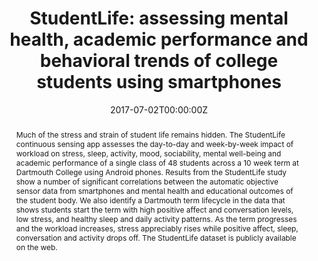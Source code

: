 ---
title: "StudentLife: assessing mental health, academic performance and behavioral trends of college students using smartphones"

# Authors
# If you created a profile for a user (e.g. the default `admin` user), write the username (folder name) here 
# and it will be replaced with their full name and linked to their profile.
authors:
- Rui Wang 
- Fanglin Chen 
- Zhenyu Chen 
- Tianxing Li 
- Gabriella Harari 
- Stefanie Tignor 
- admin
- Dror Ben-Zeev 
- and Andrew T. Campbell

# Author notes (optional)
# author_notes:
# - "Equal contribution"
# - "Equal contribution"

date: "2017-07-02T00:00:00Z"
doi: ""

# Schedule page publish date (NOT publication's date).
publishDate: "2017-09-01T00:00:00Z"

# Publication type.
# Legend: 0 = Uncategorized; 1 = Conference paper; 2 = Journal article;
# 3 = Preprint / Working Paper; 4 = Report; 5 = Book; 6 = Book section;
# 7 = Thesis; 8 = Patent
publication_types: ["2"]

# Publication name and optional abbreviated publication name.
publication: Mobile Health, pp. 7-33. Springer, Cham, 2017
publication_short: Mobile Health
award: ""

abstract: "Much of the stress and strain of student life remains hidden. The StudentLife continuous sensing app assesses the day-to-day and week-by-week impact of workload on stress, sleep, activity, mood, sociability, mental well-being and academic performance of a single class of 48 students across a 10 week term at Dartmouth College using Android phones. Results from the StudentLife study show a number of significant correlations between the automatic objective sensor data from smartphones and mental health and educational outcomes of the student body. We also identify a Dartmouth term lifecycle in the data that shows students start the term with high positive affect and conversation levels, low stress, and healthy sleep and daily activity patterns. As the term progresses and the workload increases, stress appreciably rises while positive affect, sleep, conversation and activity drops off. The StudentLife dataset is publicly available on the web."

# Summary. An optional shortened abstract.
summary: ""

tags: []

# Display this page in the Featured widget?
featured: false

# do not open its dedicated page
nopage: true

# Custom links (uncomment lines below)
url_pdf: ''
url_code: ''
url_dataset: ''
url_poster: ''
url_project: ''
url_slides: ''
url_source: ''
url_video: ''

# Featured image
# To use, add an image named `featured.jpg/png` to your page's folder. 
image:
  caption: ''
  focal_point: ""
  preview_only: false

# Associated Projects (optional).
#   Associate this publication with one or more of your projects.
#   Simply enter your project's folder or file name without extension.
#   E.g. `internal-project` references `content/project/internal-project/index.md`.
#   Otherwise, set `projects: []`.
projects: false

# Slides (optional).
#   Associate this publication with Markdown slides.
#   Simply enter your slide deck's filename without extension.
#   E.g. `slides: "example"` references `content/slides/example/index.md`.
#   Otherwise, set `slides: ""`.
slides: false
---
